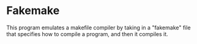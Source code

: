 # Fakemake
This program emulates a makefile compiler by taking in a "fakemake" file that specifies how to compile a program, and then it compiles it.
